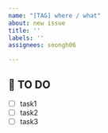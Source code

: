 ```yaml
---
name: "[TAG] where / what"
about: new issue
title: ''
labels: ''
assignees: seongh06

---
```


## 🚩 TO DO
- [ ] task1
- [ ] task2
- [ ] task3

<!-- TO DO task를 상세하게 나눠주세요! -->
